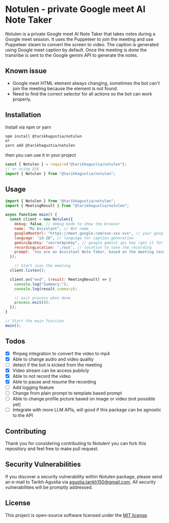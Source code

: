 # Notulen - private Google meet AI Note Taker

Notulen is a private Google meet AI Note Taker that takes notes during a Google meet session. It uses the Puppeteer to join the meeting and use Puppeteer steam to convert the screen to video. The caption is generated using Google meet caption by default. Once the meeting is done the transribe is sent to the Google gemini API to generate the notes.

## Known issue
- Google meet HTML element always changing, sometimes the bot can't join the meeting because the element is not found.
- Need to find the correct selector for all actions so the bot can work properly.

## Installation

Install via npm or yarn

```bash
npm install @tarikhagustia/notulen
or
yarn add @tarikhagustia/notulen
```

then you can use it in your project

```javascript
const { Notulen } = require("@tarikhagustia/notulen");
// or using ES6
import { Notulen } from "@tarikhagustia/notulen";
```

## Usage

```javascript
import { Notulen } from "@tarikhagustia/notulen";
import { MeetingResult } from "@tarikhagustia/notulen";

async function main() {
  const client = new Notulen({
    debug: false, // debug mode to show the browser
    name: "My Assistant", // Bot name
    googleMeetUrl: "https://meet.google.com/xxx-xxx-xxx", // your google meet link
    language: "id-ID", // language for caption generation
    geminiApiKey: "secretApiKey", // google gemini api key (get it for free)
    recordingLocation: './out', // location to save the recording
    prompt: 'You are an Assistant Note Taker, based on the meeting results in the form of the transcript below, please make a summary of the meeting\n' // Optional, this is the default prompt that will be used to generate the summary
  });

    // Start join the meeting
  client.listen();

  client.on("end", (result: MeetingResult) => {
    console.log("Summary:");
    console.log(result.summary);

    // exit process when done
    process.exit(0);
  });
}

// Start the main function
main();
```
## Todos

- [x] ffmpeg integration to convert the video to mp4
- [x] Able to change audio and video quality
- [ ] detect if the bot is kicked from the meeting
- [x] Video stream can be access publicly
- [x] Able to not record the video
- [x] Able to pause and resume the recording
- [ ] Add logging feature
- [ ] Change from plain prompt to template based prompt
- [ ] Able to change profile picture based on image or video (not possible yet)
- [ ] Integrate with more LLM APIs, will good if this package can be agnostic to the API

## Contributing

Thank you for considering contributing to Notulen! you can fork this repository and feel free to make pull request.

## Security Vulnerabilities

If you discover a security vulnerability within Notulen package, please send an e-mail to Tarikh Agustia via [agustia.tarikh150@gmail.com](mailto:agustia.tarikh150@gmail.com). All security vulnerabilities will be promptly addressed.

## License

This project is open-source software licensed under the [MIT license](https://opensource.org/licenses/MIT).
